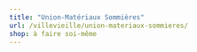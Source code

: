 ```yaml
---
title: "Union-Matériaux Sommières"
url: /villevieille/union-materiaux-sommieres/
shop: à faire soi-même
---
```

